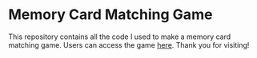 # Memory Card Matching Game
 
This repository contains all the code I used to make a memory card matching game. Users can access the game [here](https://ariakoul.github.io/memory_game/). Thank you for visiting! 
